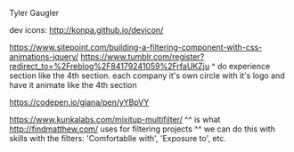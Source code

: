 Tyler Gaugler

dev icons:
http://konpa.github.io/devicon/

https://www.sitepoint.com/building-a-filtering-component-with-css-animations-jquery/
https://www.tumblr.com/register?redirect_to=%2Freblog%2F84179241059%2FrfaUKZju
^ do experience section like the 4th section. each company it's own circle with it's logo and have it animate like the 4th section

https://codepen.io/giana/pen/yYBpVY

https://www.kunkalabs.com/mixitup-multifilter/
^^ is what http://findmatthew.com/ uses for filtering projects
^^ we can do this with skills with the filters: 'Comfortablle with', 'Exposure to', etc.
